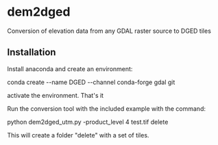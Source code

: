 # dem2dged
Conversion of elevation data from any GDAL raster source to DGED tiles

## Installation

Install anaconda and create an environment:

conda create --name DGED --channel conda-forge gdal git

activate the environment. That's it

Run the conversion tool with the included example with the command:

python dem2dged_utm.py -product_level 4 test.tif delete

This will create a folder "delete" with a set of tiles. 

